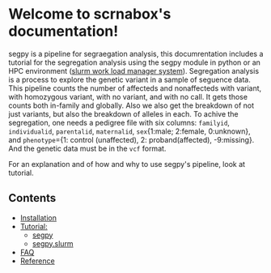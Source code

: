 # Welcome to scrnabox's documentation!
segpy is a pipeline for segraegation analysis, this documrentation includes a tutorial for the segregation analysis using the segpy module in python or an HPC environment ([slurm work load manager system](https://slurm.schedmd.com/)).  Segregation analysis is a process to explore the genetic variant in a sample of seguence data. This pipeline counts the number of affecteds and nonaffecteds with variant, with homozygous variant, with no variant, and with no call. It gets those counts both in-family and globally. Also we also get the breakdown of not just variants, but also the breakdown of alleles in each. To achive the segregation, one needs a pedigree file with six columns: `familyid`, `individualid`, `parentalid`, `maternalid`, `sex`{1:male; 2:female, 0:unknown}, and `phenotype`={1: control (unaffected), 2: proband(affected), -9:missing}. And the genetic data must be in the `vcf` format.


For an explanation and of how and why to use segpy's pipeline, look at tutorial. 

## Contents
- [Installation](installation.md)
- [Tutorial:]()
    - [segpy](segpy.md)
    - [segpy.slurm](segpy_slurm.md)
- [FAQ](FAQ.md)
- [Reference](reference.md)
